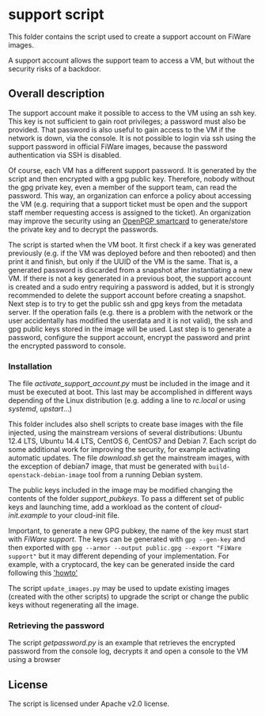# support script

This folder contains the script used to create a support account on FiWare images.

A support account allows the support team to access a VM, but without the security risks of a backdoor.

## Overall description

The support account make it possible to access to the VM using an ssh key. This key is not sufficient to gain root privileges; a password must also be provided. That password is also useful to gain access to the VM if the network is down, via the console. It is not possible to login via ssh using the support password in official FiWare images, because the password authentication via SSH is disabled. 

Of course, each VM has a different support password. It is generated by the script and then encrypted with a gpg public key. Therefore, nobody without the gpg private key, even a member of the support team, can read the password. This way, an organization can enforce a policy about accessing the VM (e.g. requiring that a support ticket must be open and the support staff member requesting access is assigned to the ticket). An organization may improve the security using an [OpenPGP smartcard](https://en.wikipedia.org/wiki/OpenPGP_card) to generate/store the private key and to decrypt the passwords.

The script is started when the VM boot. It first check if a key was generated previously (e.g. if the VM was deployed before and then rebooted) and then print it and finish, but only if the UUID of the VM is the same. That is, a generated password is discarded from a snapshot after instantiating a new VM. If there is not a key generated in a previous boot, the support account is created and a sudo entry requiring a password is added, but it is strongly recommended to delete the support account before creating a snapshot. Next step is to try to get the public ssh and gpg keys from the metadata server. If the operation fails (e.g. there is a problem with the network or the user accidentally has modified the userdata and it is not valid), the ssh and gpg public keys stored in the image will be used. Last step is to generate a password, configure the support account, encrypt the password and print the encrypted password to console.

### Installation

The file *activate_support_account.py* must be included in the image and it must be executed at boot. This last may be accomplished in different ways depending of the Linux distribution (e.g. adding a line to *rc.local* or using *systemd*, *upstart*...)

This folder includes also shell scripts to create base images with the file injected, using the mainstream versions of several distributions: Ubuntu 12.4 LTS, Ubuntu 14.4 LTS, CentOS 6, CentOS7 and Debian 7. Each script do some additional work for improving the security, for example activating automatic updates. The file *download.sh* get the mainstream images, with the exception of debian7 image, that must be generated with `build-openstack-debian-image` tool from a running Debian system.

The public keys included in the image may be modified changing the contents of the folder *support_pubkeys*. To pass a different set of public keys and launching time, add a workload as the content of *cloud-init.example* to your cloud-init file.

Important, to generate a new GPG pubkey, the name of the key must start with *FiWare support*. The keys can be generated with `gpg --gen-key` and then exported with `gpg --armor --output public.gpg --export "FiWare support"` but it may different depending of your implementation. For example, with a cryptocard, the key can be generated inside the card following this ['howto'](https://www.gnupg.org/howtos/card-howto/en/smartcard-howto.html)
 
The script `update_images.py` may be used to update existing images (created with the other scripts) to upgrade the script or change the public keys without regenerating all the image.

### Retrieving the password

The script *getpassword.py* is an example that retrieves the encrypted password from the console log, decrypts it and open a console to the VM using a browser

## License

The script is licensed under Apache v2.0 license.
